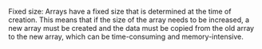 Fixed size: Arrays have a fixed size that is determined at the time of creation. This means that if the size of the array needs to be increased, a new array must be created and the data must be copied from the old array to the new array, which can be time-consuming and memory-intensive.

